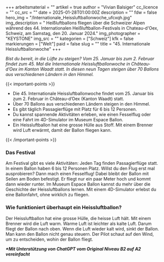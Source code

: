 +++
arbeitsmaterial = ""
artikel = true
author = "Vivian Balsiger"
cc_licence = ""
cc_src = ""
date = 2025-01-28T01:00:00Z
description = ""
fdw = false
hero_img = "/Internationale_Heissluftballonwoche_ufcxqh.jpg"
img_description = " Heißluftballons fliegen über die Schweizer Alpen während des 44. Internationalen Heißluftballon-Festivals in Chateau-d'Oex, Schweiz, am Samstag, den 20. Januar 2024."
img_photographer = "KEYSTONE"
img_src = ""
kategorien = ["Schweiz"]
kfk = false
markierungen = ["Welt"]
paid = false
slug = ""
title = "45. Internationale Heissluftballonwoche"
+++

_Bist du bereit, in die Lüfte zu steigen? Vom 25. Januar bis zum 2. Februar findet zum 45. Mal die Internationale Heissluftballonwoche in Château-d’Oex im Kanton Waadt statt. In diesen neun Tagen steigen über 70 Ballons aus verschiedenen Ländern in den Himmel._

{{< important-points >}}

<ul>

<li>Die 45. Internationale Heissluftballonwoche findet vom 25. Januar bis zum 2. Februar in Château-d’Oex (Kanton Waadt) statt.</li>

<li>Über 70 Ballons aus verschiedenen Ländern steigen in den Himmel.</li>

<li>Es gibt täglich Passagierflüge mit Platz für 6 bis 12 Personen.</li>

<li>Du kannst spannende Aktivitäten erleben, wie einen Fesselflug oder eine Fahrt im 4D-Simulator im Museum Espace Ballon.</li>

<li>Ein Heissluftballon hat eine grosse Hülle aus Stoff. Mit einem Brenner wird Luft erwärmt, damit der Ballon fliegen kann.</li>

</ul>

{{< /important-points >}}

### Das Festival

Am Festival gibt es viele Aktivitäten: Jeden Tag finden Passagierflüge statt. In einem Ballon haben 6 bis 12 Personen Platz. Willst du den Flug erst mal ausprobieren? Dann mach einen Fesselflug! Dabei bleibt der Ballon mit Seilen am Boden befestigt. Er fliegt nur ein paar Meter hoch und kommt dann wieder runter. Im Museum Espace Ballon kannst du mehr über die Geschichte der Heissluftballons lernen. Mit einem 4D-Simulator erlebst du eine Ballonfahrt, ohne wirklich zu fliegen.

### Wie funktioniert überhaupt ein Heissluftballon?

Der Heissluftballon hat eine grosse Hülle, die heisse Luft hält. Mit einem Brenner wird die Luft warm. Warme Luft ist leichter als kalte Luft. Darum fliegt der Ballon nach oben. Wenn die Luft wieder kalt wird, sinkt der Ballon. Man kann den Ballon nicht genau steuern. Der Pilot schaut auf den Wind, um zu entscheiden, wohin der Ballon fliegt.

**_\*Mit Unterstützung von ChatGPT vom Original Niveau B2 auf A2 vereinfacht_**
